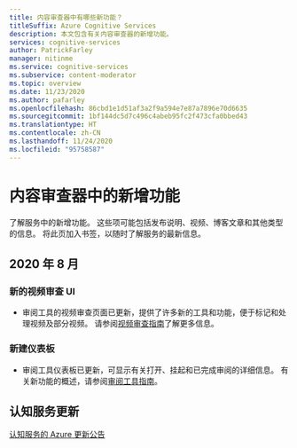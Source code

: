 ```yaml
---
title: 内容审查器中有哪些新功能？
titleSuffix: Azure Cognitive Services
description: 本文包含有关内容审查器的新增功能。
services: cognitive-services
author: PatrickFarley
manager: nitinme
ms.service: cognitive-services
ms.subservice: content-moderator
ms.topic: overview
ms.date: 11/23/2020
ms.author: pafarley
ms.openlocfilehash: 86cbd1e1d51af3a2f9a594e7e87a7896e70d6635
ms.sourcegitcommit: 1bf144dc5d7c496c4abeb95fc2f473cfa0bbed43
ms.translationtype: HT
ms.contentlocale: zh-CN
ms.lasthandoff: 11/24/2020
ms.locfileid: "95758587"
---
```

# <a name="whats-new-in-content-moderator"></a>内容审查器中的新增功能

了解服务中的新增功能。 这些项可能包括发布说明、视频、博客文章和其他类型的信息。 将此页加入书签，以随时了解服务的最新信息。

## <a name="august-2020"></a>2020 年 8 月

### <a name="new-video-moderation-ui"></a>新的视频审查 UI

* 审阅工具的视频审查页面已更新，提供了许多新的工具和功能，便于标记和处理视频及部分视频。 请参阅[视频审查指南](./video-moderation-human-review.md)了解更多信息。

### <a name="new-dashboard"></a>新建仪表板

* 审阅工具仪表板已更新，可显示有关打开、挂起和已完成审阅的详细信息。 有关新功能的概述，请参阅[审阅工具指南](./Review-Tool-User-Guide/human-in-the-loop.md)。

## <a name="cognitive-services-updates"></a>认知服务更新

[认知服务的 Azure 更新公告](https://azure.microsoft.com/updates/?product=cognitive-services)
